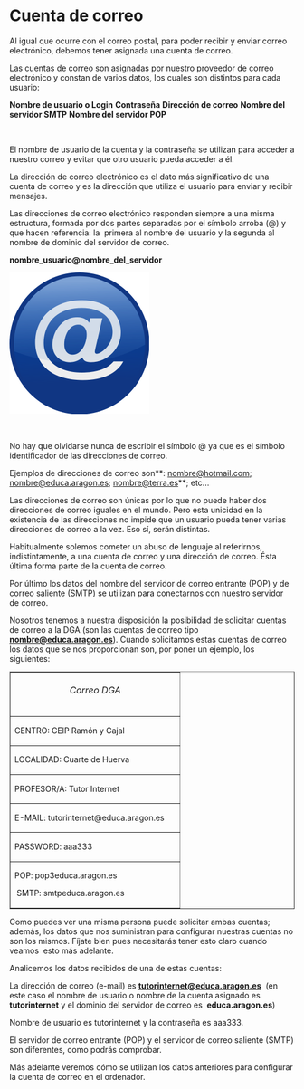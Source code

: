 
# Cuenta de correo

Al igual que ocurre con el correo postal, para poder recibir y enviar correo electrónico, debemos tener asignada una cuenta de correo.

Las cuentas de correo son asignadas por nuestro proveedor de correo electrónico y constan de varios datos, los cuales son distintos para cada usuario:

**Nombre de usuario o Login**
**Contraseña**
**Dirección de correo**
**Nombre del servidor SMTP**
**Nombre del servidor POP**

 

El nombre de usuario de la cuenta y la contraseña se utilizan para acceder a nuestro correo y evitar que otro usuario pueda acceder a él.

La dirección de correo electrónico es el dato más significativo de una cuenta de correo y es la dirección que utiliza el usuario para enviar y recibir mensajes.  

Las direcciones de correo electrónico responden siempre a una misma estructura, formada por dos partes separadas por el símbolo arroba (@) y que hacen referencia: la  primera al nombre del usuario y la segunda al nombre de dominio del servidor de correo.

**nombre_usuario@nombre_del_servidor**


![1.4. Correo electrónico azul. Botón círculo.](img/correo-electronico-azul-boton-circulo.png)

 

 

No hay que olvidarse nunca de escribir el símbolo @ ya que es el símbolo identificador de las direcciones de correo.

Ejemplos de direcciones de correo son**: nombre@hotmail.com; nombre@educa.aragon.es; nombre@terra.es**; etc...

Las direcciones de correo son únicas por lo que no puede haber dos direcciones de correo iguales en el mundo. Pero esta unicidad en la existencia de las direcciones no impide que un usuario pueda tener varias direcciones de correo a la vez. Eso sí, serán distintas.

Habitualmente solemos cometer un abuso de lenguaje al referirnos, indistintamente, a una cuenta de correo y una dirección de correo. Ésta última forma parte de la cuenta de correo.

Por último los datos del nombre del servidor de correo entrante (POP) y de correo saliente (SMTP) se utilizan para conectarnos con nuestro servidor de correo.

Nosotros tenemos a nuestra disposición la posibilidad de solicitar cuentas de correo a la DGA (son las cuentas de correo tipo **nombre@educa.aragon.es**). Cuando solicitamos estas cuentas de correo los datos que se nos proporcionan son, por poner un ejemplo, los siguientes:

<table border="1" cellspacing="0" cellpadding="0">
<tbody>
<tr>
<td valign="top" width="285">
<h6 style="text-align: center;"><span style="font-size: medium;">Correo DGA</span></h6>
</td>
</tr>
<tr>
<td width="285">
<p>CENTRO: CEIP Ramón y Cajal</p>
</td>
</tr>
<tr>
<td width="285">
<p>LOCALIDAD: Cuarte de Huerva</p>
</td>
</tr>
<tr>
<td width="285">
<p>PROFESOR/A: Tutor Internet</p>
</td>
</tr>
<tr>
<td width="285">
<p>E-MAIL: tutorinternet@educa.aragon.es</p>
</td>
</tr>
<tr>
<td width="285">
<p>PASSWORD: aaa333</p>
</td>
</tr>
<tr>
<td width="285">
<p>POP: pop3educa.aragon.es</p>
<p>&nbsp;SMTP: smtpeduca.aragon.es</p>
</td>
</tr>
</tbody>
</table>

Como puedes ver una misma persona puede solicitar ambas cuentas; además, los datos que nos suministran para configurar nuestras cuentas no son los mismos. Fíjate bien pues necesitarás tener esto claro cuando veamos  esto más adelante.

Analicemos los datos recibidos de una de estas cuentas:

La dirección de correo (e-mail) es **tutorinternet@educa.aragon.es**  (en este caso el nombre de usuario o nombre de la cuenta asignado es **tutorinternet** y el dominio del servidor de correo es  **educa.aragon.es**)

Nombre de usuario es tutorinternet y la contraseña es aaa333.

El servidor de correo entrante (POP) y el servidor de correo saliente (SMTP) son diferentes, como podrás comprobar.

Más adelante veremos cómo se utilizan los datos anteriores para configurar la cuenta de correo en el ordenador.   

